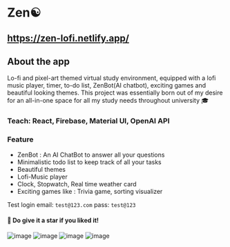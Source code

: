 # Zen☯️
## https://zen-lofi.netlify.app/

## About the app
Lo-fi and pixel-art themed virtual study environment, equipped with a lofi music player, timer, to-do list, ZenBot(AI chatbot), exciting games and beautiful looking themes. This project was essentially born out of my desire for an all-in-one space for all my study needs throughout university 🎓

### Teach: React, Firebase, Material UI, OpenAI API

### Feature
* ZenBot : An AI ChatBot to answer all your questions
* Minimalistic todo list to keep track of all your tasks
* Beautiful themes
* Lofi-Music player
* Clock, Stopwatch, Real time weather card
* Exciting games like : Trivia game, sorting visualizer



Test login
email: `test@123.com`
pass: `test@123`

#### 💫 Do give it a star if you liked it!

![image](https://github.com/aniketsinha5552/zen-client/assets/104712880/abb0c3e7-6b81-4e6b-8656-4c560872be1a)
![image](https://github.com/aniketsinha5552/zen-client/assets/104712880/2672664e-46d3-4451-a35d-6acbbe43f7e8)
![image](https://github.com/aniketsinha5552/zen-client/assets/104712880/8119862b-71b4-4fd4-a6ee-721b12adfaab)
![image](https://github.com/aniketsinha5552/zen-client/assets/104712880/03da7ac6-97c0-4e4a-afab-aa8c210dc8b2)








